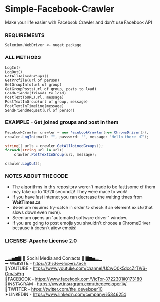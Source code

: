 # Simple-Facebook-Crawler
Make your life easier with Facebook Crawler and don't use Facebook API

### REQUIREMENTS
```
Selenium.WebDriver <- nuget package
```

### ALL METHODS
```
LogIn()
LogOut()
GetAllJoinedGroups()
GetProfile(url of person)
GetGroupInfo(url of group)
GetGroupPosts(url of group, posts to load)
LoadFriends(friends to load)
PostTextToURL(url, message)
PostTextInGroup(url of group, message)
PostTextInTimeline(message)
SendFriendRequest(url of person)
```

### EXAMPLE - Get joined groups and post in them
```csharp
FacebookCrawler crawler = new FacebookCrawler(new ChromeDriver());
crawler.LogIn(email: "", password: "", message: "Hello there :D");

string[] urls = crawler.GetAllJoinedGroups();
foreach(string url in urls)
    crawler.PostTextInGroup(url, message);

crawler.LogOut();
```

### NOTES ABOUT THE CODE
  - The algorithms in this repository weren't made to be fast(some of them may take up to 10/20 seconds)! They were made to work!
  - If you have fast internet you can decrease the waiting times from **WaitTimes.cs**
  - Selenium requires try-catch in order to check if an element exists(that slows down even more).
  - Selenium opens an "automated software driven" window.
  - If you are going to post emojis you shouldn't choose a ChromeDriver because it doesn't allow emojis!

### LICENSE: Apache License 2.0
#
#
▁▂▅▆▇ 📲 Social Media and Contacts 📲 ▇▆▅▂▁ <br>
➡ WEBSITE - https://thedevelopers.tech <br>
📌YOUTUBE - https://www.youtube.com/channel/UCwO0k5dccZrTW6-GmJsiFrg <br>
📘FACEBOOK - https://www.facebook.com/VicTor-372230180173180 <br>
📒INSTAGRAM - https://www.instagram.com/thedeveloper10/ <br>
💎TWITTER - https://twitter.com/the_developer10 <br>
✶LINKEDIN - https://www.linkedin.com/company/65346254
